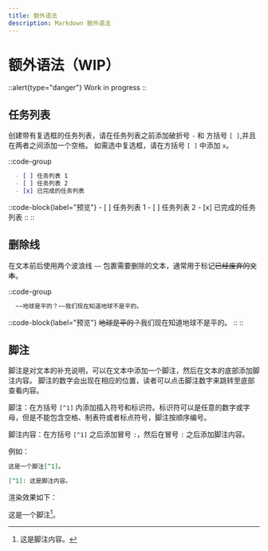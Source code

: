 ```yaml
---
title: 额外语法
description: Markdown 额外语法
---
```


# 额外语法（WIP）

::alert{type="danger"}
Work in progress
::

## 任务列表

创建带有复选框的任务列表，请在任务列表之前添加破折号 `-` 和 方括号 `[ ]`,并且在两者之间添加一个空格。
如需选中复选框，请在方括号 `[ ]` 中添加 `x`。

::code-group

  ```md [Markdown]
    - [ ] 任务列表 1
    - [ ] 任务列表 2
    - [x] 已完成的任务列表
  ```
  ::code-block{label="预览"}
    - [ ] 任务列表 1
    - [ ] 任务列表 2
    - [x] 已完成的任务列表
  ::
::


## 删除线

在文本前后使用两个波浪线 `~~` 包裹需要删除的文本，通常用于标记~~已经废弃的文本~~。

::code-group

  ```md [Markdown]
    ~~地球是平的？~~我们现在知道地球不是平的。
  ```
  ::code-block{label="预览"}
    <s>地球是平的？</s>我们现在知道地球不是平的。
  ::
::


## 脚注

脚注是对文本的补充说明，可以在文本中添加一个脚注，然后在文本的底部添加脚注内容。
脚注的数字会出现在相应的位置，读者可以点击脚注数字来跳转至底部查看内容。

脚注：在方括号 `[^1]` 内添加插入符号和标识符。标识符可以是任意的数字或字母，但是不能包含空格、制表符或者标点符号，脚注按顺序编号。

脚注内容：在方括号 `[^1]` 之后添加冒号 `:`，然后在冒号 `:` 之后添加脚注内容。

例如：

```md [Markdown]
这是一个脚注[^1]。

[^1]: 这是脚注内容。
```

渲染效果如下：

这是一个脚注[^1]。

[^1]: 这是脚注内容。

